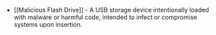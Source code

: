- [[Malicious Flash Drive]] - A USB storage device intentionally loaded with malware or harmful code, intended to infect or compromise systems upon insertion.